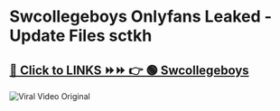 
 # Swcollegeboys Onlyfans Leaked - Update Files sctkh

## <h2><a href="https://clipsfans.com/Swcollegeboys&ref=git">🔗 Click to LINKS ⏩⏩ 👉 🟢 Swcollegeboys </a></h2>

<a href="https://clipsfans.com/Swcollegeboys&ref=git" rel="nofollow" data-target="animated-image.originalLink"><img src="https://i.ibb.co.com/xMMVF88/686577567.gif" alt="Viral Video Original" style="max-width: 100%; display: inline-block;" data-target="animated-image.originalImage"></a>

